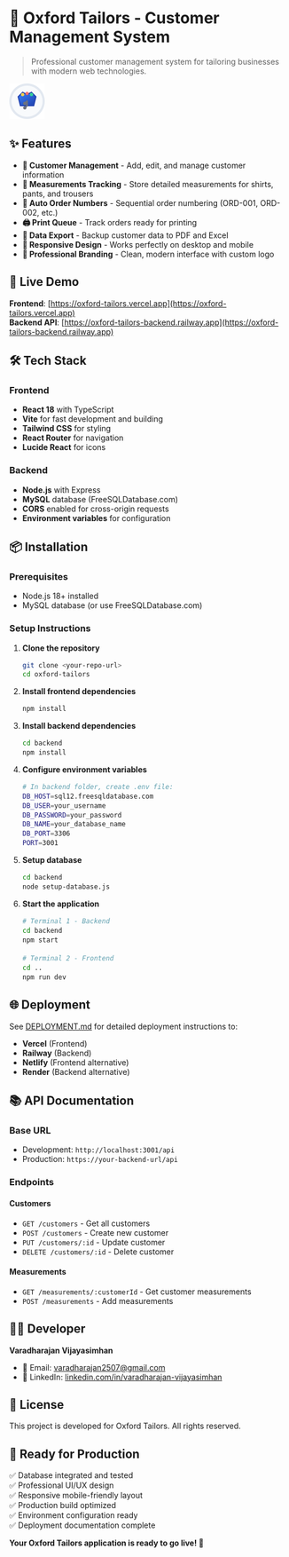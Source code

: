 # 🎯 Oxford Tailors - Customer Management System

> Professional customer management system for tailoring businesses with modern web technologies.

![Oxford Tailors Logo](public/oxford-tailors-favicon.svg)

## ✨ Features

- **👥 Customer Management** - Add, edit, and manage customer information
- **📏 Measurements Tracking** - Store detailed measurements for shirts, pants, and trousers  
- **🔢 Auto Order Numbers** - Sequential order numbering (ORD-001, ORD-002, etc.)
- **🖨️ Print Queue** - Track orders ready for printing
- **💾 Data Export** - Backup customer data to PDF and Excel
- **📱 Responsive Design** - Works perfectly on desktop and mobile
- **🎨 Professional Branding** - Clean, modern interface with custom logo

## 🚀 Live Demo

**Frontend**: [https://oxford-tailors.vercel.app](https://oxford-tailors.vercel.app)  
**Backend API**: [https://oxford-tailors-backend.railway.app](https://oxford-tailors-backend.railway.app)

## 🛠️ Tech Stack

### Frontend
- **React 18** with TypeScript
- **Vite** for fast development and building
- **Tailwind CSS** for styling
- **React Router** for navigation
- **Lucide React** for icons

### Backend
- **Node.js** with Express
- **MySQL** database (FreeSQLDatabase.com)
- **CORS** enabled for cross-origin requests
- **Environment variables** for configuration

## 📦 Installation

### Prerequisites
- Node.js 18+ installed
- MySQL database (or use FreeSQLDatabase.com)

### Setup Instructions

1. **Clone the repository**
   ```bash
   git clone <your-repo-url>
   cd oxford-tailors
   ```

2. **Install frontend dependencies**
   ```bash
   npm install
   ```

3. **Install backend dependencies**
   ```bash
   cd backend
   npm install
   ```

4. **Configure environment variables**
   ```bash
   # In backend folder, create .env file:
   DB_HOST=sql12.freesqldatabase.com
   DB_USER=your_username
   DB_PASSWORD=your_password
   DB_NAME=your_database_name
   DB_PORT=3306
   PORT=3001
   ```

5. **Setup database**
   ```bash
   cd backend
   node setup-database.js
   ```

6. **Start the application**
   ```bash
   # Terminal 1 - Backend
   cd backend
   npm start

   # Terminal 2 - Frontend
   cd ..
   npm run dev
   ```

## 🌐 Deployment

See [DEPLOYMENT.md](DEPLOYMENT.md) for detailed deployment instructions to:
- **Vercel** (Frontend)
- **Railway** (Backend)
- **Netlify** (Frontend alternative)
- **Render** (Backend alternative)

## 📚 API Documentation

### Base URL
- Development: `http://localhost:3001/api`
- Production: `https://your-backend-url/api`

### Endpoints

#### Customers
- `GET /customers` - Get all customers
- `POST /customers` - Create new customer
- `PUT /customers/:id` - Update customer
- `DELETE /customers/:id` - Delete customer

#### Measurements
- `GET /measurements/:customerId` - Get customer measurements
- `POST /measurements` - Add measurements

## 👨‍💻 Developer

**Varadharajan Vijayasimhan**
- 📧 Email: [varadharajan2507@gmail.com](mailto:varadharajan2507@gmail.com)
- 💼 LinkedIn: [linkedin.com/in/varadharajan-vijayasimhan](https://linkedin.com/in/varadharajan-vijayasimhan)

## 📄 License

This project is developed for Oxford Tailors. All rights reserved.

## 🚀 Ready for Production

✅ Database integrated and tested  
✅ Professional UI/UX design  
✅ Responsive mobile-friendly layout  
✅ Production build optimized  
✅ Environment configuration ready  
✅ Deployment documentation complete  

**Your Oxford Tailors application is ready to go live! 🎉**